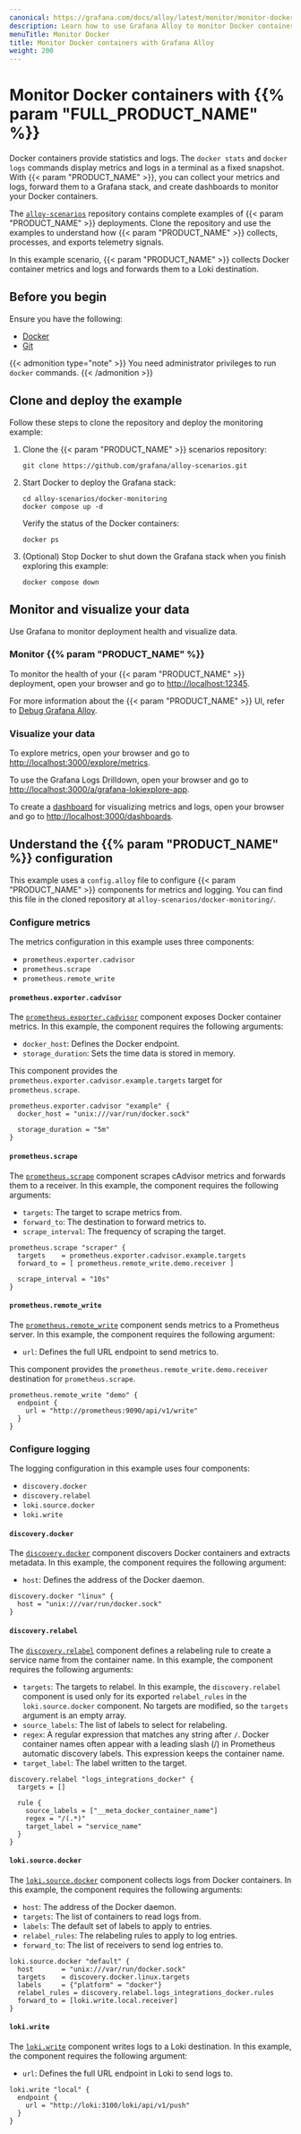```yaml
---
canonical: https://grafana.com/docs/alloy/latest/monitor/monitor-docker-containers/
description: Learn how to use Grafana Alloy to monitor Docker containers
menuTitle: Monitor Docker
title: Monitor Docker containers with Grafana Alloy
weight: 200
---
```


# Monitor Docker containers with {{% param "FULL_PRODUCT_NAME" %}}

Docker containers provide statistics and logs.
The `docker stats` and `docker logs` commands display metrics and logs in a terminal as a fixed snapshot.
With {{< param "PRODUCT_NAME" >}}, you can collect your metrics and logs, forward them to a Grafana stack, and create dashboards to monitor your Docker containers.

The [`alloy-scenarios`][scenarios] repository contains complete examples of {{< param "PRODUCT_NAME" >}} deployments.
Clone the repository and use the examples to understand how {{< param "PRODUCT_NAME" >}} collects, processes, and exports telemetry signals.

In this example scenario, {{< param "PRODUCT_NAME" >}} collects Docker container metrics and logs and forwards them to a Loki destination.

[scenarios]: https://github.com/grafana/alloy-scenarios/

## Before you begin

Ensure you have the following:

* [Docker](https://www.docker.com/)
* [Git](https://git-scm.com/)

{{< admonition type="note" >}}
You need administrator privileges to run `docker` commands.
{{< /admonition >}}

## Clone and deploy the example

Follow these steps to clone the repository and deploy the monitoring example:

1. Clone the {{< param "PRODUCT_NAME" >}} scenarios repository:

   ```shell
   git clone https://github.com/grafana/alloy-scenarios.git
   ```

1. Start Docker to deploy the Grafana stack:

   ```shell
   cd alloy-scenarios/docker-monitoring
   docker compose up -d
   ```

   Verify the status of the Docker containers:

   ```shell
   docker ps
   ```

1. (Optional) Stop Docker to shut down the Grafana stack when you finish exploring this example:

   ```shell
   docker compose down
   ```

## Monitor and visualize your data

Use Grafana to monitor deployment health and visualize data.

### Monitor {{% param "PRODUCT_NAME" %}}

To monitor the health of your {{< param "PRODUCT_NAME" >}} deployment, open your browser and go to [http://localhost:12345](http://localhost:12345).

For more information about the {{< param "PRODUCT_NAME" >}} UI, refer to [Debug Grafana Alloy](https://grafana.com/docs/alloy/latest/troubleshoot/debug/).

### Visualize your data

To explore metrics, open your browser and go to [http://localhost:3000/explore/metrics](http://localhost:3000/explore/metrics).

To use the Grafana Logs Drilldown, open your browser and go to [http://localhost:3000/a/grafana-lokiexplore-app](http://localhost:3000/a/grafana-lokiexplore-app).

To create a [dashboard](https://grafana.com/docs/grafana/latest/getting-started/build-first-dashboard/#create-a-dashboard) for visualizing metrics and logs, open your browser and go to [http://localhost:3000/dashboards](http://localhost:3000/dashboards).

## Understand the {{% param "PRODUCT_NAME" %}} configuration

This example uses a `config.alloy` file to configure {{< param "PRODUCT_NAME" >}} components for metrics and logging.
You can find this file in the cloned repository at `alloy-scenarios/docker-monitoring/`.

### Configure metrics

The metrics configuration in this example uses three components:

* `prometheus.exporter.cadvisor`
* `prometheus.scrape`
* `prometheus.remote_write`

#### `prometheus.exporter.cadvisor`

The [`prometheus.exporter.cadvisor`][prometheus.exporter.cadvisor] component exposes Docker container metrics.
In this example, the component requires the following arguments:

* `docker_host`: Defines the Docker endpoint.
* `storage_duration`: Sets the time data is stored in memory.

This component provides the `prometheus.exporter.cadvisor.example.targets` target for `prometheus.scrape`.

```alloy
prometheus.exporter.cadvisor "example" {
  docker_host = "unix:///var/run/docker.sock"

  storage_duration = "5m"
}
```

#### `prometheus.scrape`

The [`prometheus.scrape`][prometheus.scrape] component scrapes cAdvisor metrics and forwards them to a receiver.
In this example, the component requires the following arguments:

* `targets`: The target to scrape metrics from.
* `forward_to`: The destination to forward metrics to.
* `scrape_interval`: The frequency of scraping the target.

```alloy
prometheus.scrape "scraper" {
  targets    = prometheus.exporter.cadvisor.example.targets
  forward_to = [ prometheus.remote_write.demo.receiver ]

  scrape_interval = "10s"
}
```

#### `prometheus.remote_write`

The [`prometheus.remote_write`][prometheus.remote_write] component sends metrics to a Prometheus server.
In this example, the component requires the following argument:

* `url`: Defines the full URL endpoint to send metrics to.

This component provides the `prometheus.remote_write.demo.receiver` destination for `prometheus.scrape`.

```alloy
prometheus.remote_write "demo" {
  endpoint {
    url = "http://prometheus:9090/api/v1/write"
  }
}
```

[prometheus.exporter.cadvisor]: https://grafana.com/docs/alloy/<ALLOY_VERSION>/reference/components/prometheus/prometheus.exporter.cadvisor/
[prometheus.scrape]: https://grafana.com/docs/alloy/<ALLOY_VERSION>/reference/components/prometheus/prometheus.scrape/
[prometheus.remote_write]: https://grafana.com/docs/alloy/<ALLOY_VERSION>/reference/components/prometheus/prometheus.remote_write/

### Configure logging

The logging configuration in this example uses four components:

* `discovery.docker`
* `discovery.relabel`
* `loki.source.docker`
* `loki.write`

#### `discovery.docker`

The [`discovery.docker`][discovery.docker] component discovers Docker containers and extracts metadata.
In this example, the component requires the following argument:

* `host`: Defines the address of the Docker daemon.

```alloy
discovery.docker "linux" {
  host = "unix:///var/run/docker.sock"
}
```

#### `discovery.relabel`

The [`discovery.relabel`][discovery.relabel] component defines a relabeling rule to create a service name from the container name.
In this example, the component requires the following arguments:

* `targets`: The targets to relabel.
  In this example, the `discovery.relabel` component is used only for its exported `relabel_rules` in the `loki.source.docker` component.
  No targets are modified, so the `targets` argument is an empty array.
* `source_labels`: The list of labels to select for relabeling.
* `regex`: A regular expression that matches any string after `/`.
  Docker container names often appear with a leading slash (/) in Prometheus automatic discovery labels.
  This expression keeps the container name.
* `target_label`: The label written to the target.

```alloy
discovery.relabel "logs_integrations_docker" {
  targets = []

  rule {
    source_labels = ["__meta_docker_container_name"]
    regex = "/(.*)"
    target_label = "service_name"
  }
}
```

#### `loki.source.docker`

The [`loki.source.docker`][loki.source.docker] component collects logs from Docker containers.
In this example, the component requires the following arguments:

* `host`: The address of the Docker daemon.
* `targets`: The list of containers to read logs from.
* `labels`: The default set of labels to apply to entries.
* `relabel_rules`: The relabeling rules to apply to log entries.
* `forward_to`: The list of receivers to send log entries to.

```alloy
loki.source.docker "default" {
  host       = "unix:///var/run/docker.sock"
  targets    = discovery.docker.linux.targets
  labels     = {"platform" = "docker"}
  relabel_rules = discovery.relabel.logs_integrations_docker.rules
  forward_to = [loki.write.local.receiver]
}
```

#### `loki.write`

The [`loki.write`][loki.write] component writes logs to a Loki destination.
In this example, the component requires the following argument:

* `url`: Defines the full URL endpoint in Loki to send logs to.

```alloy
loki.write "local" {
  endpoint {
    url = "http://loki:3100/loki/api/v1/push"
  }
}
```

[discovery.docker]: https://grafana.com/docs/alloy/<ALLOY_VERSION>/reference/components/discovery/discovery.docker/
[discovery.relabel]: https://grafana.com/docs/alloy/<ALLOY_VERSION>/reference/components/discovery/discovery.relabel/
[loki.source.docker]: https://grafana.com/docs/alloy/<ALLOY_VERSION>/reference/components/loki/loki.source.docker/
[loki.write]: https://grafana.com/docs/alloy/<ALLOY_VERSION>/reference/components/loki/loki.write/
